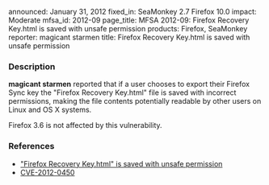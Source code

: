 announced: January 31, 2012
fixed_in: SeaMonkey 2.7
          Firefox 10.0
impact: Moderate
mfsa_id: 2012-09
page_title: MFSA 2012-09: Firefox Recovery Key.html is saved with unsafe permission
products: Firefox, SeaMonkey
reporter: magicant starmen
title: Firefox Recovery Key.html is saved with unsafe permission

<h3>Description</h3>

<p><strong>magicant starmen</strong> reported that if a user chooses to
export their Firefox Sync key the "Firefox Recovery Key.html" file is
saved with incorrect permissions, making the file contents potentially
readable by other users on Linux and OS X systems.
</p>
<p class="note">Firefox 3.6 is not affected by this vulnerability.
</p>



<h3>References</h3>

<ul>
  <li><a href="https://bugzilla.mozilla.org/show_bug.cgi?id=716868">
      "Firefox Recovery Key.html" is saved with unsafe permission</a></li>
  <li><a href="http://cve.mitre.org/cgi-bin/cvename.cgi?name=CVE-2012-0450" class="ex-ref">CVE-2012-0450</a></li>
</ul>



